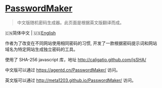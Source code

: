 <h1>
    <a href="#" target="_blank">PasswordMaker</a>
</h1>

> 中文版随机密码生成器。此页面是根据英文版翻译而成。

🇨🇳简体中文 | 🇺🇸[English](./README-en-US.md)

作者为了改变在不同网站使用相同密码的习惯, 开发了一款根据密码提示词和网站域名为特定网站生成独立密码的工具。

使用了 SHA-256 javascript 库，地址 http://caligatio.github.com/jsSHA/

中文版可以通过 https://agentd.cn/PasswordMaker/ 访问。

英文版可以通过 http://meta1203.github.io/PasswordMaker/ 访问。
